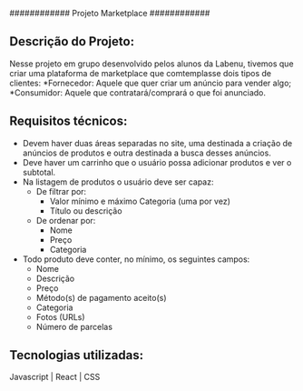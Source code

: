 ############ Projeto Marketplace ############

## Descrição do Projeto:
Nesse projeto em grupo desenvolvido pelos alunos da Labenu, tivemos que criar uma plataforma de marketplace que comtemplasse dois tipos de clientes:
*Fornecedor: Aquele que quer criar um anúncio para vender algo;
*Consumidor: Aquele que contratará/comprará o que foi anunciado.

## Requisitos técnicos:

- Devem haver duas áreas separadas no site, uma destinada a criação de anúncios de produtos e outra destinada a busca desses anúncios.
- Deve haver um carrinho que o usuário possa adicionar produtos e ver o subtotal.
- Na listagem de produtos o usuário deve ser capaz:
    - De filtrar por:
        - Valor mínimo e máximo
        Categoria (uma por vez)
        - Título ou descrição
    - De ordenar por:
        - Nome
        - Preço
        - Categoria
- Todo produto deve conter, no mínimo, os seguintes campos:
    - Nome
    - Descrição
    - Preço
    - Método(s) de pagamento aceito(s)
    - Categoria
    - Fotos (URLs)
    - Número de parcelas
    
## Tecnologias utilizadas:
Javascript | React | CSS



